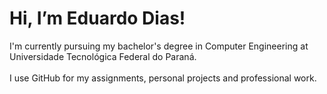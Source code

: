 <h1> Hi, I’m Eduardo Dias! </h1>

  
I'm currently pursuing my bachelor's degree in Computer Engineering at Universidade Tecnológica Federal do Paraná.\
\
I use GitHub for my assignments, personal projects and professional work.
